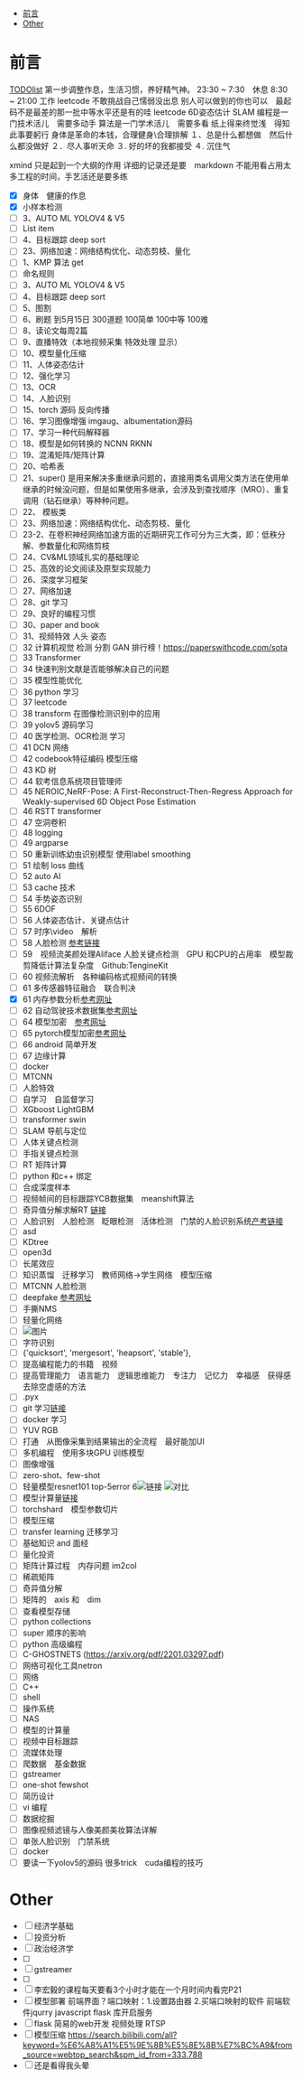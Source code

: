 <!--
 * @Description: 
 * @Author: 
 * @Date: 2022-04-19 10:04:43
 * @LastEditTime: 2022-09-05 10:43:31
 * @LastEditors: hedaobaishui 896585355@qq.com
-->
<!-- TOC -->

- [前言](#前言)
- [Other](#other)

<!-- /TOC -->
# 前言
[TODOlist](https://editor.csdn.net/md?articleId=115220117)
第一步调整作息，生活习惯，养好精气神。
23:30 ~ 7:30　休息
8:30 ~ 21:00 工作
leetcode 
不敢挑战自己懦弱没出息
别人可以做到的你也可以　最起码不是最差的那一批中等水平还是有的哇
leetcode
6D姿态估计
SLAM
编程是一门技术活儿　需要多动手
算法是一门学术活儿　需要多看
纸上得来终觉浅　得知此事要躬行
身体是革命的本钱，合理健身\合理排解
１、总是什么都想做　然后什么都没做好
２．尽人事听天命
３. 好的坏的我都接受
４. 沉住气

xmind 只是起到一个大纲的作用
详细的记录还是要　markdown
不能用看占用太多工程的时间，手艺活还是要多练

 - [x] 身体　健康的作息 
 - [x] 小样本检测
 - [ ] 3、AUTO ML YOLOV4 & V5 
 - [ ] List item
 - [ ] 4、目标跟踪 deep sort
 - [ ] 23、网络加速：网络结构优化、动态剪枝、量化
 - [ ] 1、KMP 算法 get
 - [ ] 命名规则
 - [ ] 3、AUTO ML YOLOV4 & V5 
 - [ ] 4、目标跟踪 deep sort
 - [ ] 5、图割
 - [ ] 6、刷题 到5月15日 300道题 100简单 100中等 100难
 - [ ] 8、读论文每周2篇
 - [ ] 9、直播特效（本地视频采集 特效处理 显示）
 - [ ] 10、模型量化压缩
 - [ ] 11、人体姿态估计
 - [ ] 12、强化学习
 - [ ] 13、OCR
 - [ ] 14、人脸识别
 - [ ] 15、torch 源码 反向传播
 - [ ] 16、学习图像增强 imgaug、albumentation源码
 - [ ] 17、学习一种代码解释器
 - [ ] 18、模型是如何转换的 NCNN RKNN
 - [ ] 19、混淆矩阵/矩阵计算
 - [ ] 20、哈希表
 - [ ] 21、super() 是用来解决多重继承问题的，直接用类名调用父类方法在使用单继承的时候没问题，但是如果使用多继承，会涉及到查找顺序（MRO）、重复调用（钻石继承）等种种问题。
 - [ ] 22、 模板类
 - [ ] 23、网络加速：网络结构优化、动态剪枝、量化
 - [ ] 23-2、在卷积神经网络加速方面的近期研究工作可分为三大类，即：低秩分解、参数量化和网络剪枝
 - [ ] 24、CV&ML领域扎实的基础理论
 - [ ] 25、高效的论文阅读及原型实现能力
 - [ ] 26、深度学习框架
 - [ ] 27、网络加速
 - [ ] 28、git 学习
 - [ ] 29、良好的编程习惯
 - [ ] 30、paper and book
 - [ ] 31、视频特效 人头 姿态
 - [ ] 32 计算机视觉 检测 分割 GAN 排行榜！https://paperswithcode.com/sota
 - [ ] 33 Transformer
 - [ ] 34 快速判别文献是否能够解决自己的问题
 - [ ] 35 模型性能优化
 - [ ] 36 python 学习
 - [ ] 37 leetcode
 - [ ] 38 transform 在图像检测识别中的应用
 - [ ] 39 yolov5 源码学习
 - [ ] 40 医学检测、OCR检测 学习
 - [ ] 41 DCN 网络
 - [ ] 42 codebook特征编码 模型压缩
 - [ ] 43 KD 树
 - [ ] 44 软考信息系统项目管理师
 - [ ] 45 NEROIC,NeRF-Pose: A First-Reconstruct-Then-Regress Approach for Weakly-supervised 6D Object Pose Estimation
 - [ ] 46 RSTT transformer
 - [ ] 47 空洞卷积
 - [ ] 48 logging
 - [ ] 49 argparse
 - [ ] 50 重新训练幼虫识别模型 使用label smoothing
 - [ ] 51 绘制 loss 曲线
 - [ ] 52 auto AI
 - [ ] 53 cache 技术
 - [ ] 54 手势姿态识别
 - [ ] 55 6DOF
 - [ ] 56 人体姿态估计、关键点估计
 - [ ] 57 时序\video　解析
 - [ ] 58 人脸检测 [参考链接](https://www.infoq.cn/article/CfW4lObDUR-Oiw5PUcru)
 - [ ] 59　视频流美颜处理Aliface 人脸关键点检测　GPU 和CPU的占用率　模型裁剪降低计算法复杂度　Github:TengineKit
 - [ ] 60 视频流解析　各种编码格式视频间的转换　
 - [ ] 61 多传感器特征融合　联合判决
 - [x] 61 内存参数分析[参考网址](https://blog.csdn.net/wz22881916/article/details/81054036)
 - [ ] 62 自动驾驶技术数据集[参考网址](https://zhuanlan.zhihu.com/p/159684396)
 - [ ] 64 模型加密　[参考网址](https://zhuanlan.zhihu.com/p/268327784)
 - [ ] 65 pytorch模型加密[参考网址](https://blog.csdn.net/weixin_43508499/article/details/124390983)
 - [ ] 66 android 简单开发
 - [ ] 67 边缘计算 
 - [ ] docker
 - [ ] MTCNN
 - [ ] 人脸特效
 - [ ] 自学习　自监督学习
 - [ ] XGboost LightGBM
 - [ ] transformer swin 
 - [ ] SLAM 导航与定位
 - [ ] 人体关键点检测
 - [ ] 手指关键点检测
 - [ ] RT 矩阵计算
 - [ ] python 和c++ 绑定
 - [ ] 合成深度样本
 - [ ] 视频帧间的目标跟踪YCB数据集　meanshift算法
 - [ ] 奇异值分解求解RT [链接](https://blog.csdn.net/dfdfdsfdfdfdf/article/details/53213240)
 - [ ] 人脸识别　人脸检测　眨眼检测　活体检测　门禁的人脸识别系统[产考链接](https://zhuanlan.zhihu.com/p/105810423)
 - [ ] asd
 - [ ] KDtree
 - [ ] open3d
 - [ ] 长尾效应
 - [ ] 知识蒸馏　迁移学习　教师网络->学生网络　模型压缩
 - [ ] MTCNN 人脸检测
 - [ ] deepfake [参考网址](https://zhuanlan.zhihu.com/p/139489768)
 - [ ] 手撕NMS
 - [ ] 轻量化网络
 - [ ] ![图片](https://img-blog.csdnimg.cn/20210426092800266.png?x-oss-process=image/watermark,type_ZmFuZ3poZW5naGVpdGk,shadow_10,text_aHR0cHM6Ly9ibG9nLmNzZG4ubmV0L3dqMTEzMTQ5,size_16,color_FFFFFF,t_70)
 - [ ] 字符识别
 - [ ] {'quicksort', 'mergesort', 'heapsort', 'stable'},
 - [ ] 提高编程能力的书籍　视频
 - [ ] 提高管理能力　语言能力　逻辑思维能力　专注力　记忆力　幸福感　获得感　去除空虚感的方法
 - [ ] .pyx
 - [ ] git 学习[链接](https://zhuanlan.zhihu.com/p/276376558)
 - [ ] docker 学习
 - [ ] YUV RGB
 - [ ] 打通　从图像采集到结果输出的全流程　最好能加UI
 - [ ] 多机编程　使用多块GPU 训练模型
 - [ ] 图像增强
 - [ ] zero-shot、few-shot
 - [ ] 轻量模型resnet101 top-5error 6![链接](https://pic2.zhimg.com/80/v2-10be1a8b90afd986207db285fb9eeae9_720w.jpg)
  ![对比](0picture/resnet.jpg)
 - [ ] 模型计算量[链接](https://blog.csdn.net/weixin_39833897/article/details/105807172)
 - [ ] torchshard　模型参数切片
 - [ ] 模型压缩
 - [ ] transfer learning 迁移学习
 - [ ] 基础知识 and 面经
 - [ ] 量化投资
 - [ ] 矩阵计算过程　内存问题 im2col
 - [ ] 稀疏矩阵
 - [ ] 奇异值分解
 - [ ] 矩阵的　axis 和　dim
 - [ ] 查看模型存储
 - [ ] python collections
 - [ ] super 顺序的影响
 - [ ] python 高级编程
 - [ ] C-GHOSTNETS (https://arxiv.org/pdf/2201.03297.pdf)
 - [ ] 网络可视化工具netron
 - [ ] 网络
 - [ ] C++ 
 - [ ] shell
 - [ ] 操作系统
 - [ ] NAS
 - [ ] 模型的计算量
 - [ ] 视频中目标跟踪
 - [ ] 流媒体处理
 - [ ] 爬数据　基金数据
 - [ ] gstreamer
 - [ ] one-shot fewshot
 - [ ] 简历设计
 - [ ] vi 编程
 - [ ] 数据挖掘
 - [ ] 图像视频滤镜与人像美颜美妆算法详解
 - [ ] 单张人脸识别　门禁系统
 - [ ] docker
 - [ ] 要读一下yolov5的源码 很多trick　cuda编程的技巧
# Other
 - [ ] 经济学基础
 - [ ] 投资分析
 - [ ] 政治经济学
 - [ ] 
 - [ ] gstreamer
 - [ ] 
 - [ ] 李宏毅的课程每天要看3个小时才能在一个月时间内看完P21
 - [ ] 模型部署 前端界面？端口映射：1.设置路由器 2.买端口映射的软件 前端软件jqurry javascript flask 库开启服务
 - [ ] flask 简易的web开发 视频处理  RTSP
 - [ ] 模型压缩 https://search.bilibili.com/all?keyword=%E6%A8%A1%E5%9E%8B%E5%8E%8B%E7%BC%A9&from_source=webtop_search&spm_id_from=333.788
 - [ ] 还是看得我头晕
